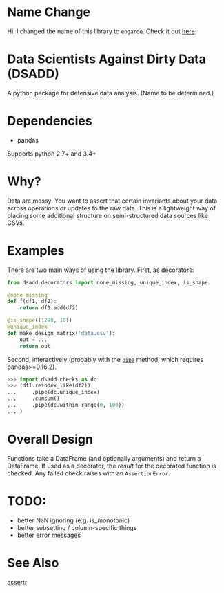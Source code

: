 Name Change
===========

Hi. I changed the name of this library to `engarde`. Check it out [here](www.github.com/TomAugspurger/engarde).

Data Scientists Against Dirty Data (DSADD)
==========================================

A python package for defensive data analysis. (Name to be determined.)

Dependencies
============

- pandas

Supports python 2.7+ and 3.4+

Why?
====

Data are messy. You want to assert that certain invariants about your data
across operations or updates to the raw data. This is a lightweight way
of placing some additional structure on semi-structured data sources like CSVs.

Examples
========

There are two main ways of using the library.
First, as decorators:

```python
from dsadd.decorators import none_missing, unique_index, is_shape

@none_missing
def f(df1, df2):
    return df1.add(df2)

@is_shape((1290, 10))
@unique_index
def make_design_matrix('data.csv'):
    out = ...
    return out
```

Second, interactively (probably with the [``pipe``](http://pandas-docs.github.io/pandas-docs-travis/basics.html#tablewise-function-application) method,
which requires pandas>=0.16.2).

```python
>>> import dsadd.checks as dc
>>> (df1.reindex_like(df2))
...     .pipe(dc.unique_index)
...     .cumsum()
...     .pipe(dc.within_range(0, 100))
... )
```

Overall Design
==============

Functions take a DataFrame (and optionally arguments) and return a DataFrame.
If used as a decorator, the *result* for the decorated function is checked.
Any failed check raises with an `AssertionError`.



TODO:
====

- better NaN ignoring (e.g. is_monotonic)
- better subsetting / column-specific things
- better error messages


See Also
========

[assertr](https://github.com/tonyfischetti/assertr)
